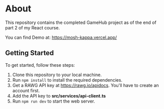 # About

This repository contains the completed GameHub project as of the end of part 2 of my React course.

You can find Demo at: https://mosh-kappa.vercel.app/

## Getting Started

To get started, follow these steps:

1. Clone this repository to your local machine.
2. Run `npm install` to install the required dependencies.
3. Get a RAWG API key at https://rawg.io/apidocs. You'll have to create an account first.
4. Add the API key to **src/services/api-client.ts**
5. Run `npm run dev` to start the web server.
